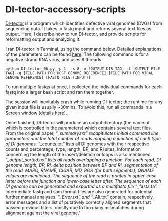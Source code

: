 # DI-tector-accessory-scripts

[DI-tector](10.1261/rna.066910.118) is a program which identifies defective viral genomes (DVGs) from sequencing data. It takes in fastq input and returns several text files as output. Here, I describe how to run DI-tector, and provide scripts for reformatting output and analyzing it. 

I ran DI-tector in Terminal, using the command below. Detailed explanations of the parameters can be found [here](10.1261/rna.066910.118). The following command is for a negative strand RNA virus, and uses 8 threads. 
```
python DI-tector_06.py -p 1  -x 8 -o [OUTPUT DIR TAG] -t [OUTPUT FILE TAG] -g [FILE PATH FOR HOST GENOME REFERENCE] [FILE PATH FOR VIRAL GENOME REFERENCE] [FASTQ FILE (INPUT)]
```
To run multiple fastqs at once, I collected the individual commands for each fastq into a larger bash script and ran them together.

The session will inevitably crash while running DI-tector; the runtime for any given input file is usually ~30mins. To avoid this, run all commands in a Screen window [(details here)](https://linuxize.com/post/how-to-use-linux-screen/).

Once finished, DI-tector will produce an output directory (the name of which is controlled in the parameters) which contains several text files. From the original paper, “*_summary.txt” recapitulates initial command line parameters and the total number of reads mapping a junction of each type of DI genomes. “*_counts.txt” lists all DI genomes with their respective counts and percentage, type, length, BP, and RI sites. Information concerning the length of the insert/deletion or loops is also mentioned. “*_output_sorted.txt” lists all reads overlapping a junction. For each read, DI genome length, BP, RI, delta position between BP and RI, segmentation of the read, MAPQ, RNAME, CIGAR, MD, POS (for both segments), QNAME values are mentioned. The sequence of the read is printed in upper-case letter before the junction and lower-case letter after. The sequence of each DI genome can be generated and exported as a multifasta file “*_fasta.fa”. Intermediate fastq and sam format files are also generated for potential further manual analyses. “*_Error.txt” and “*_Ali.txt” contain, respectively, error messages and a list of putatively correctly aligned segments that passed previous filters, mostly due to too many mismatches during alignment against the viral genome."


